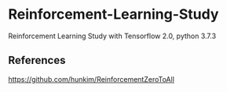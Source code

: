 # Reinforcement-Learning-Study
Reinforcement Learning Study with Tensorflow 2.0, python 3.7.3

## References
<https://github.com/hunkim/ReinforcementZeroToAll>
